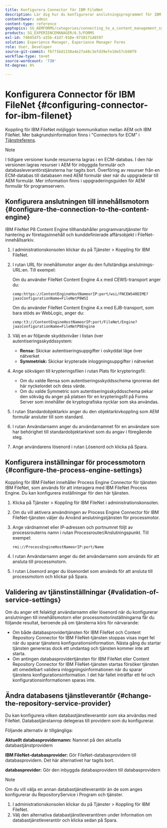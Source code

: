 ```yaml
---
title: Konfigurera Connector för IBM FileNet
description: Lär dig hur du konfigurerar anslutningsprogrammet för IBM FileNet för att möjliggöra kommunikation mellan AEM och IBM FileNet.
contentOwner: admin
content-type: reference
geptopics: SG_AEMFORMS/categories/connecting_to_a_content_management_system
products: SG_EXPERIENCEMANAGER/6.5/FORMS
exl-id: f4045df5-a35b-41d7-910e-971017148597
solution: Experience Manager, Experience Manager Forms
role: User, Developer
source-git-commit: f6771bd1338a4e27a48c3efd39efe18e57cb98f9
workflow-type: tm+mt
source-wordcount: '730'
ht-degree: 0%

---
```


# Konfigurera Connector för IBM FileNet {#configuring-connector-for-ibm-filenet}

Koppling för IBM FileNet möjliggör kommunikation mellan AEM och IBM FileNet. Mer bakgrundsinformation finns i &quot;Connectors for ECM&quot; i [Tjänstreferens](https://www.adobe.com/go/learn_aemforms_services_63).

>[!NOTE]
>
>I tidigare versioner kunde resurserna lagras i en ECM-databas. I den här versionen lagras resurser i AEM för inbyggda formulär och databasleverantörstjänsterna har tagits bort. Överföring av resurser från en ECM-databas till databasen med AEM formulär sker när du uppgraderar till AEM formulär. Mer information finns i uppgraderingsguiden för AEM formulär för programservern.

## Konfigurera anslutningen till innehållsmotorn {#configure-the-connection-to-the-content-engine}

IBM FileNet P8 Content Engine tillhandahåller programvarutjänster för hantering av företagsinnehåll och kunddefinierade affärsobjekt i FileNet-innehållsarkiv.

1. I administrationskonsolen klickar du på Tjänster > Koppling för IBM FileNet.
1. I rutan URL för innehållsmotor anger du den fullständiga anslutnings-URL:en. Till exempel:

   Om du använder FileNet Content Engine 4.x med CEWS-transport anger du:

   `cemp:https://ContentEngineHostNameorIP:port/wsi/FNCEWS40DIME?jaasConfigurationName=FileNetP8WSI`

   Om du använder FileNet Content Engine 4.x med EJB-transport, som bara stöds av WebLogic, anger du:

   `cemp:t3://ContentEngineHostNameorIP:port/FileNet/Engine?jaasConfigurationName=FileNetP8Engine`

1. Välj en av följande skyddsnivåer i listan över autentiseringsskyddssystem:

   * **Rensa:** Skickar autentiseringsuppgifter i oskyddat läge över nätverket
   * **Symmetrisk:** Skickar krypterade inloggningsuppgifter i nätverket

1. Ange sökvägen till krypteringsfilen i rutan Plats för krypteringsfil:

   * Om du valde Rensa som autentiseringsskyddsschema ignoreras det här nyckelordet och dess värde.
   * Om du valde Symmetric som autentiseringsskyddsschema pekar den sökväg du anger på platsen för en krypteringsfil på Forms Server som innehåller de kryptografiska nycklar som ska användas.

1. I rutan Standardobjektarkiv anger du den objektarkivkoppling som AEM formulär ansluter till som standard.
1. I rutan Användarnamn anger du användarnamnet för en användare som har behörighet till standardobjektarkivet som du angav i föregående steg.
1. Ange användarens lösenord i rutan Lösenord och klicka på Spara.

## Konfigurera inställningar för processmotorn {#configure-the-process-engine-settings}

Koppling för IBM FileNet innehåller Process Engine Connector för tjänsten IBM FileNet, som används för att interagera med IBM FileNet Process Engine. Du kan konfigurera inställningar för den här tjänsten.

1. Klicka på Tjänster > Koppling för IBM FileNet i administrationskonsolen.
1. Om du vill aktivera användningen av Process Engine Connector för IBM FileNet-tjänsten väljer du Använd anslutningstjänsten för processmotor.
1. Ange värdnamnet eller IP-adressen och portnumret följt av processrouterns namn i rutan Processrouter/Anslutningspunkt. Till exempel:

   `rmi://ProcessEngineHostNameorIP:port/Name`

1. I rutan Användarnamn anger du det användarnamn som används för att ansluta till processmotorn.
1. I rutan Lösenord anger du lösenordet som används för att ansluta till processmotorn och klickar på Spara.

## Validering av tjänstinställningar {#validation-of-service-settings}

Om du anger ett felaktigt användarnamn eller lösenord när du konfigurerar anslutningen till innehållsmotorn eller processmotorinställningarna får du följande resultat, beroende på om tjänsterna körs för närvarande:

* Om både databasprovidertjänsten för IBM FileNet och Content Repository Connector för IBM FileNet-tjänsten stoppas visas inget fel när du sparar tjänstens konfigurationsinformation. Nästa gång du startar tjänsten genereras dock ett undantag och tjänsten kommer inte att starta.
* Om antingen databasprovidertjänsten för IBM FileNet eller Content Repository Connector för IBM FileNet-tjänsten startas försöker tjänsten att omedelbart validera inloggningsinformationen när du sparar tjänstens konfigurationsinformation. I det här fallet inträffar ett fel och konfigurationsinformationen sparas inte.

## Ändra databasens tjänstleverantör {#change-the-repository-service-provider}

Du kan konfigurera vilken databastjänstleverantör som ska användas med FileNet. Databastjänstanrop delegeras till providern som du konfigurerar.

Följande alternativ är tillgängliga:

**Aktuellt databasprovidernamn:** Namnet på den aktuella databastjänstprovidern

**IBM FileNet-databasprovider:** Gör FileNet-databasprovidern till databasprovidern. Det här alternativet har tagits bort.

**databasprovider:** Gör den inbyggda databasprovidern till databasprovidern

>[!NOTE]
>
>Om du vill välja en annan databastjänstleverantör än de som anges konfigurerar du RepositoryService i Program och tjänster. <!-- Fix broken link(See Managing Services) -->

1. I administrationskonsolen klickar du på Tjänster > Koppling för IBM FileNet.
1. Välj den alternativa databastjänstleverantören under Information om databastjänstleverantör och klicka sedan på Spara.

